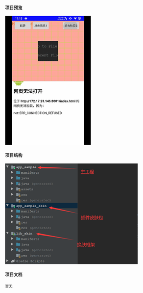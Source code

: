 #### 项目预览
![image](https://github.com/153437803/SkinManage/blob/master/image2.gif )

#### 项目结构
![image](https://github.com/153437803/SkinManage/blob/master/image1.png )

#### 项目文档
```
暂无
```

